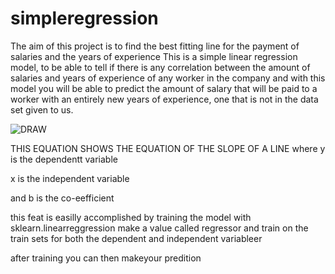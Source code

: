 

# simpleregression
The aim of this project is to find the best fitting line for the payment of salaries and the years of experience
This is a simple linear regression model, to be able to tell if there is any correlation between the amount of salaries and years of experience of any worker in the company and with this model you will be able to predict the amount of salary that will be paid to a worker with an entirely new years of experience, one that is not in the data set given to us.

![DRAW](https://user-images.githubusercontent.com/58475710/129511993-8f33a9ac-409f-49dc-8ccf-8024476028c7.png)


THIS EQUATION SHOWS THE EQUATION OF THE SLOPE OF A LINE
where y is the dependentt variable 

x is the independent variable 

and b is the co-eefficient

this feat is easilly accomplished by training the model with sklearn.linearreggression
make a value called regressor and train on the train sets for both the dependent and independent variableer 

after training you can then makeyour predition 
